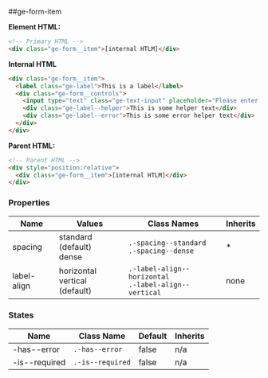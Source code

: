 

##ge-form-item

**Element HTML:**
```html
<!-- Primary HTML -->
<div class="ge-form__item">[internal HTLM]</div>
```


**Internal HTML**
```html
<div class="ge-form__item">
  <label class="ge-label">This is a label</label>
  <div class="ge-form__controls">
    <input type="text" class="ge-text-input" placeholder="Please enter something">
    <div class="ge-label--helper">This is some helper text</div>
    <div class="ge-label--error">This is some error helper text</div>
  </div>
</div>
```

**Parent HTML:**
```html
<!-- Parent HTML -->
<div style="position:relative">
  <div class="ge-form__item">[internal HTLM]</div>
</div>
```

 
### Properties

| Name | Values | Class Names | Inherits | 
| -------- | ----------- | --------- | ---------- |
| spacing | standard (default)<br /> dense | `.-spacing--standard`<br /> `.-spacing--dense` | * |
| label-align | horizontal<br /> vertical (default) | `.-label-align--horizontal`<br /> `.-label-align--vertical` | none |

### States

| Name | Class Name | Default | Inherits |
| -------- | --------- | ----------- | --------- |
| -has--error | `.-has--error` | false | n/a |
| -is--required| `.-is--required` | false | n/a |
